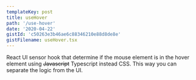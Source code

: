```yaml
---
templateKey: post
title: useHover
path: '/use-hover'
date: '2020-04-22'
gistId: 'c50263e3b46ae6c88346210e88d8de8e'
gistFilename: useHover.tsx
---
```


React UI sensor hook that determine if the mouse element is in the hover element using ~~Javascript~~ Typescript instead CSS.
This way you can separate the logic from the UI.
